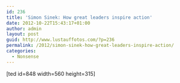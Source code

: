```yaml
---
id: 236
title: 'Simon Sinek: How great leaders inspire action'
date: 2012-10-22T15:43:17+01:00
author: admin
layout: post
guid: http://www.lustauffotos.com/?p=236
permalink: /2012/simon-sinek-how-great-leaders-inspire-action/
categories:
  - Nonsense
---
```

[ted id=848 width=560 height=315]